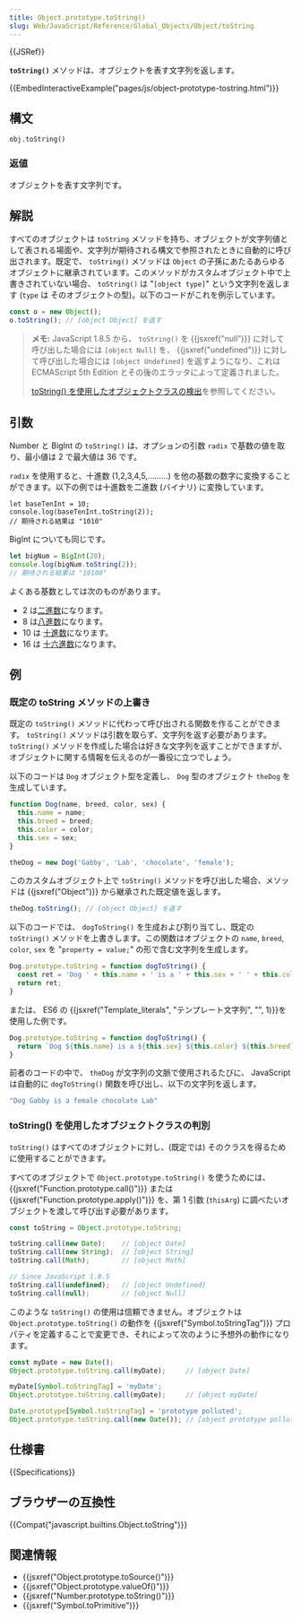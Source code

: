 ```yaml
---
title: Object.prototype.toString()
slug: Web/JavaScript/Reference/Global_Objects/Object/toString
---
```


{{JSRef}}

**`toString()`** メソッドは、オブジェクトを表す文字列を返します。

{{EmbedInteractiveExample("pages/js/object-prototype-tostring.html")}}

## 構文

```
obj.toString()
```

### 返値

オブジェクトを表す文字列です。

## 解説

すべてのオブジェクトは `toString` メソッドを持ち、オブジェクトが文字列値として表される場面や、文字列が期待される構文で参照されたときに自動的に呼び出されます。既定で、 `toString()` メソッドは `Object` の子孫にあたるあらゆるオブジェクトに継承されています。このメソッドがカスタムオブジェクト中で上書きされていない場合、 `toString()` は "`[object type]`" という文字列を返します (`type` は そのオブジェクトの型)。以下のコードがこれを例示しています。

```js
const o = new Object();
o.toString(); // [object Object] を返す
```

> **メモ:** JavaScript 1.8.5 から、 `toString()` を {{jsxref("null")}} に対して呼び出した場合には `[object Null]` を、 {{jsxref("undefined")}} に対して呼び出した場合には `[object Undefined]` を返すようになり、これは ECMAScript 5th Edition とその後のエラッタによって定義されました。
>
> [toString() を使用したオブジェクトクラスの検出](#Using_toString_to_detect_object_class)を参照してください。

## 引数

Number と BigInt の `toString()` は、オプションの引数 `radix` で基数の値を取り、最小値は 2 で最大値は 36 です。

`radix` を使用すると、十進数 (1,2,3,4,5,.........) を他の基数の数字に変換することができます。以下の例では十進数を二進数 (バイナリ) に変換しています。

```
let baseTenInt = 10;
console.log(baseTenInt.toString(2));
// 期待される結果は "1010"
```

BigInt についても同じです。

```js
let bigNum = BigInt(20);
console.log(bigNum.toString(2));
// 期待される結果は "10100"
```

よくある基数としては次のものがあります。

- 2 は[二進数](https://ja.wikipedia.org/wiki/%E4%BA%8C%E9%80%B2%E6%B3%95)になります。
- 8 は[八進数](https://ja.wikipedia.org/wiki/%E5%85%AB%E9%80%B2%E6%B3%95)になります。
- 10 は [十進数](https://ja.wikipedia.org/wiki/%E5%8D%81%E9%80%B2%E6%B3%95)になります。
- 16 は [十六進数](https://ja.wikipedia.org/wiki/%E5%8D%81%E5%85%AD%E9%80%B2%E6%B3%95)になります。

## 例

### 既定の toString メソッドの上書き

既定の `toString()` メソッドに代わって呼び出される関数を作ることができます。 `toString()` メソッドは引数を取らず、文字列を返す必要があります。 `toString()` メソッドを作成した場合は好きな文字列を返すことができますが、オブジェクトに関する情報を伝えるのが一番役に立つでしょう。

以下のコードは `Dog` オブジェクト型を定義し、 `Dog` 型のオブジェクト `theDog` を生成しています。

```js
function Dog(name, breed, color, sex) {
  this.name = name;
  this.breed = breed;
  this.color = color;
  this.sex = sex;
}

theDog = new Dog('Gabby', 'Lab', 'chocolate', 'female');
```

このカスタムオブジェクト上で `toString()` メソッドを呼び出した場合、メソッドは {{jsxref("Object")}} から継承された既定値を返します。

```js
theDog.toString(); // [object Object] を返す
```

以下のコードでは、 `dogToString()` を生成および割り当てし、既定の `toString()` メソッドを上書きします。この関数はオブジェクトの `name`, `breed`, `color`, `sex` を "`property = value;`" の形で含む文字列を生成します。

```js
Dog.prototype.toString = function dogToString() {
  const ret = 'Dog ' + this.name + ' is a ' + this.sex + ' ' + this.color + ' ' + this.breed;
  return ret;
}
```

または、 ES6 の {{jsxref("Template_literals", "テンプレート文字列", "", 1)}}を使用した例です。

```js
Dog.prototype.toString = function dogToString() {
  return `Dog ${this.name} is a ${this.sex} ${this.color} ${this.breed}`;
}
```

前者のコードの中で、 `theDog` が文字列の文脈で使用されるたびに、 JavaScript は自動的に `dogToString()` 関数を呼び出し、以下の文字列を返します。

```js
"Dog Gabby is a female chocolate Lab"
```

### toString() を使用したオブジェクトクラスの判別

`toString()` はすべてのオブジェクトに対し、(既定では) そのクラスを得るために使用することができます。

すべてのオブジェクトで `Object.prototype.toString()` を使うためには、 {{jsxref("Function.prototype.call()")}} または {{jsxref("Function.prototype.apply()")}} を、第 1 引数 (`thisArg`) に調べたいオブジェクトを渡して呼び出す必要があります。

```js
const toString = Object.prototype.toString;

toString.call(new Date);    // [object Date]
toString.call(new String);  // [object String]
toString.call(Math);        // [object Math]

// Since JavaScript 1.8.5
toString.call(undefined);   // [object Undefined]
toString.call(null);        // [object Null]
```

このような `toString()` の使用は信頼できません。オブジェクトは `Object.prototype.toString()` の動作を {{jsxref("Symbol.toStringTag")}} プロパティを定義することで変更でき、それによって次のように予想外の動作になります。

```js
const myDate = new Date();
Object.prototype.toString.call(myDate);     // [object Date]

myDate[Symbol.toStringTag] = 'myDate';
Object.prototype.toString.call(myDate);     // [object myDate]

Date.prototype[Symbol.toStringTag] = 'prototype polluted';
Object.prototype.toString.call(new Date()); // [object prototype polluted]
```

## 仕様書

{{Specifications}}

## ブラウザーの互換性

{{Compat("javascript.builtins.Object.toString")}}

## 関連情報

- {{jsxref("Object.prototype.toSource()")}}
- {{jsxref("Object.prototype.valueOf()")}}
- {{jsxref("Number.prototype.toString()")}}
- {{jsxref("Symbol.toPrimitive")}}

